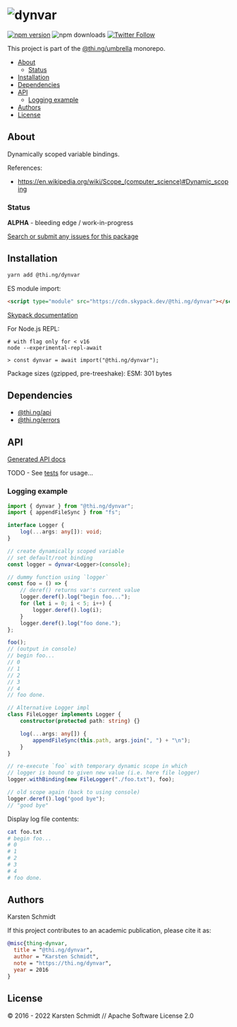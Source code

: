 <!-- This file is generated - DO NOT EDIT! -->

# ![dynvar](https://media.thi.ng/umbrella/banners/thing-dynvar.svg?24bf2eb0)

[![npm version](https://img.shields.io/npm/v/@thi.ng/dynvar.svg)](https://www.npmjs.com/package/@thi.ng/dynvar)
![npm downloads](https://img.shields.io/npm/dm/@thi.ng/dynvar.svg)
[![Twitter Follow](https://img.shields.io/twitter/follow/thing_umbrella.svg?style=flat-square&label=twitter)](https://twitter.com/thing_umbrella)

This project is part of the
[@thi.ng/umbrella](https://github.com/thi-ng/umbrella/) monorepo.

- [About](#about)
  - [Status](#status)
- [Installation](#installation)
- [Dependencies](#dependencies)
- [API](#api)
  - [Logging example](#logging-example)
- [Authors](#authors)
- [License](#license)

## About

Dynamically scoped variable bindings.

References:

- https://en.wikipedia.org/wiki/Scope_(computer_science)#Dynamic_scoping

### Status

**ALPHA** - bleeding edge / work-in-progress

[Search or submit any issues for this package](https://github.com/thi-ng/umbrella/issues?q=%5Bdynvar%5D+in%3Atitle)

## Installation

```bash
yarn add @thi.ng/dynvar
```

ES module import:

```html
<script type="module" src="https://cdn.skypack.dev/@thi.ng/dynvar"></script>
```

[Skypack documentation](https://docs.skypack.dev/)

For Node.js REPL:

```text
# with flag only for < v16
node --experimental-repl-await

> const dynvar = await import("@thi.ng/dynvar");
```

Package sizes (gzipped, pre-treeshake): ESM: 301 bytes

## Dependencies

- [@thi.ng/api](https://github.com/thi-ng/umbrella/tree/develop/packages/api)
- [@thi.ng/errors](https://github.com/thi-ng/umbrella/tree/develop/packages/errors)

## API

[Generated API docs](https://docs.thi.ng/umbrella/dynvar/)

TODO - See
[tests](https://github.com/thi-ng/umbrella/blob/develop/packages/dynvar/test/index.ts)
for usage...

### Logging example

```ts
import { dynvar } from "@thi.ng/dynvar";
import { appendFileSync } from "fs";

interface Logger {
    log(...args: any[]): void;
}

// create dynamically scoped variable
// set default/root binding
const logger = dynvar<Logger>(console);

// dummy function using `logger`
const foo = () => {
    // deref() returns var's current value
    logger.deref().log("begin foo...");
    for (let i = 0; i < 5; i++) {
        logger.deref().log(i);
    }
    logger.deref().log("foo done.");
};

foo();
// (output in console)
// begin foo...
// 0
// 1
// 2
// 3
// 4
// foo done.

// Alternative Logger impl
class FileLogger implements Logger {
    constructor(protected path: string) {}

    log(...args: any[]) {
        appendFileSync(this.path, args.join(", ") + "\n");
    }
}

// re-execute `foo` with temporary dynamic scope in which
// logger is bound to given new value (i.e. here file logger)
logger.withBinding(new FileLogger("./foo.txt"), foo);

// old scope again (back to using console)
logger.deref().log("good bye");
// "good bye"
```

Display log file contents:

```bash
cat foo.txt
# begin foo...
# 0
# 1
# 2
# 3
# 4
# foo done.
```

## Authors

Karsten Schmidt

If this project contributes to an academic publication, please cite it as:

```bibtex
@misc{thing-dynvar,
  title = "@thi.ng/dynvar",
  author = "Karsten Schmidt",
  note = "https://thi.ng/dynvar",
  year = 2016
}
```

## License

&copy; 2016 - 2022 Karsten Schmidt // Apache Software License 2.0
